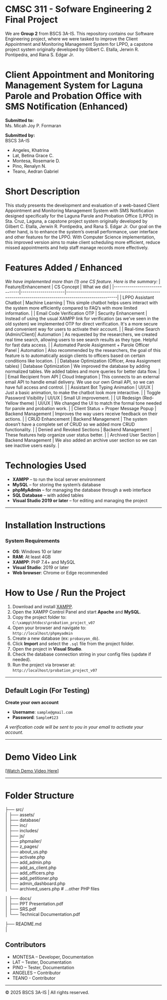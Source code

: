 # CMSC 311 - Sofware Engineering 2 Final Project 
We are **Group 2** from BSCS 3A-IS. This repository contains our Software Engineering project, where we were tasked to improve the Client Appointment and Monitoring Management System for LPPO, a capstone project system originally developed by Gilbert C. Etalla, Jerwin R. Pontipedra, and Rana S. Edgar Jr.

# **Client Appointment and Monitoring Management System for Laguna Parole and Probation Office with SMS Notification (Enhanced)**


**Submitted to:**  
Ms. Micah Joy P. Formaran  

**Submitted by:**  
BSCS 3A-IS  
- Angeles, Khatrina  
- Lat, Betina Grace C.  
- Montesa, Rosemarie D.  
- Pino, Renalyn N.  
- Teano, Aedran Gabriel  

# Short Description
This study presents the development and evaluation of a web-based Client Appointment and Monitoring Management System with SMS Notification designed specifically for the Laguna Parole and Probation Office (LPPO) in Sta. Cruz, Laguna, a capstone project system originally developed by Gilbert C. Etalla, Jerwin R. Pontipedra, and Rana S. Edgar Jr.
Our goal on the other hand, is to enhance the system’s overall performance, user interface and other features for the LPPO. With Computer Science implementation, this improved version aims to make client scheduling more efficient, reduce missed appointments and help staff manage records more effectively.

# Features Added / Enhanced

_We have implemented more than (1) one CS feature. Here is the summary:_
| Feature/Enhancement            | CS Concept            | What we did                                                                                             |
|-------------------------------|----------------------|-------------------------------------------------------------------------------------------------------|
| LPPO Assistant Chatbot         | Machine Learning      | This simple chatbot helps users interact with the system more efficiently compared to FAQ’s with more limited information. |
| Email Code Verification OTP    | Security Enhancement  | Instead of using the usual XAMPP link for verification (as we’ve seen in the old system) we implemented OTP for direct verification. It's a more secure and convenient way for users to activate their account. |
| Real-time Search (Admin/Client)| Automation           | As requested by the researchers, we created real time search, allowing users to see search results as they type. Helpful for fast data access. |
| Automated Parole Assignment + Parole Officer Panel    | Automation           | Also recommended by the researchers, the goal of this feature is to automatically assign clients to officers based on certain conditions like location. |
| Database Optimization (Officer, Area Assignment tables) | Database Optimization | We improved the database by adding normalized tables. We added tables and more queries for better data flow. |
| Email Recipient from API       | Cloud Integration     | This connects to an external email API to handle email delivery. We use our own Gmail API, so we can have full access and control. |
| Assistant Bot Typing Animation | UI/UX                 | Just a basic animation, to make the chatbot look more interactive.                                     |
| Toggle Password Visibility     | UI/UX                 | Small UI improvement.                                                                                  |
| UI Redesign (Red-Yellow theme) | UI/UX                 | We changed the UI to match the formal tone needed for parole and probation work.                       |
| Client Status + Proper Message Popup | Backend Management | Improves the way users receive feedback on their actions.                                             |
| CRUD Enhancement              | Backend Management    | The system doesn’t have a complete set of CRUD so we added more CRUD functionality.                    |
| Denied and Revoked Sections | Backend Management | These features help organize user status better.                                                      |
| Archived User Section          | Backend Management    | We also added an archive user section so we can see inactive users easily.                            |


# Technologies Used
- **XAMPP** – to run the local server environment  
- **MySQL** – for storing the system’s database  
- **phpMyAdmin** – for managing the database through a web interface  
- **SQL Database** – with added tables  
- **Visual Studio 2019 or later** – for editing and managing the project  

---

# Installation Instructions

### System Requirements
- **OS**: Windows 10 or later  
- **RAM**: At least 4GB  
- **XAMPP**: PHP 7.4+ and MySQL  
- **Visual Studio**: 2019 or later  
- **Web browser**: Chrome or Edge recommended  

# How to Use / Run the Project 
1. Download and install [XAMPP](https://www.apachefriends.org/index.html).  
2. Open the XAMPP Control Panel and start **Apache** and **MySQL**.  
3. Copy the project folder to:  
   `C:\xampp\htdocs\probation_project_v07`  
4. Open your browser and navigate to:  
   `http://localhost/phpmyadmin`  
5. Create a new database (ex: `probasyon_db`).  
6. Click **Import** and select the `.sql` file from the project folder.  
7. Open the project in **Visual Studio**.  
8. Check the database connection string in your config files (update if needed).  
9. Run the project via browser at:  
   `http://localhost/probation_project_v07`  

---

## Default Login (For Testing)
**Create your own account**  
- **Username**: `sample@gmail.com`  
- **Password**: `Sample#123`  

_A verification code will be sent to you in your email to activate your account._

---

# Demo Video Link
[[Watch Demo Video Here](https://drive.google.com/file/d/1w9La4JLXZIyGT1uAqimcH4Ka4Fnju3FV/view?usp=sharing)]

---

# Folder Structure

├── src/                     
│   ├── assets/              
│   ├── database/            
│   ├── inc/                 
│   ├── includes/            
│   ├── js/                  
│   ├── phpmailer/           
│   ├── z_pages/             
│   ├── about_us.php         
│   ├── activate.php         
│   ├── add_admin.php        
│   ├── add_as_client.php    
│   ├── add_officers.php     
│   ├── add_petitioner.php   
│   ├── admin_dashboard.php  
│   └── archived_users.php   # ...other PHP files

│
├── docs/                   
│   ├── PPT Presentation.pdf <br/>
│   ├── SRS.pdf              
│   └── Technical Documentation.pdf


├── README.md                    
│ 


## Contributors
- MONTESA – Developer, Documentation
- LAT – Tester, Documentation 
- PINO – Tester, Documentation 
- ANGELES – Contributor
- TEANO - Contributor

---

© 2025 BSCS 3A-IS | All rights reserved.

